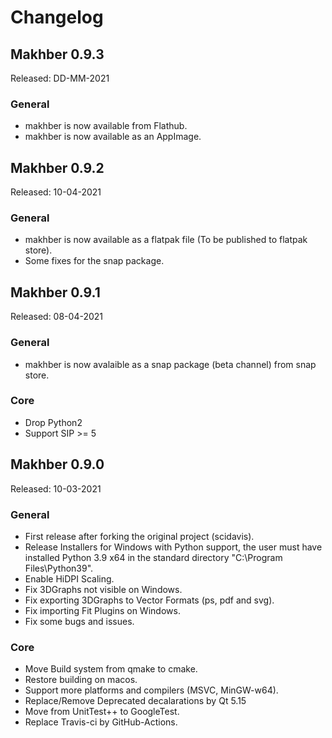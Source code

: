 # Changelog

## Makhber 0.9.3

Released: DD-MM-2021

### General

- makhber is now available from Flathub.
- makhber is now available as an AppImage.

## Makhber 0.9.2

Released: 10-04-2021

### General

- makhber is now available as a flatpak file (To be published to flatpak store).
- Some fixes for the snap package.

## Makhber 0.9.1

Released: 08-04-2021

### General

- makhber is now avalaible as a snap package (beta channel) from snap store.

### Core

- Drop Python2
- Support SIP >= 5


## Makhber 0.9.0

Released: 10-03-2021

### General

- First release after forking the original project (scidavis).
- Release Installers for Windows with Python support, the user must have installed Python 3.9 x64 in the standard directory "C:\Program Files\Python39".
- Enable HiDPI Scaling.
- Fix 3DGraphs not visible on Windows.
- Fix exporting 3DGraphs to Vector Formats (ps, pdf and svg).
- Fix importing Fit Plugins on Windows.
- Fix some bugs and issues.

### Core

- Move Build system from qmake to cmake.
- Restore building on macos.
- Support more platforms and compilers (MSVC, MinGW-w64).
- Replace/Remove Deprecated decalarations by Qt 5.15
- Move from UnitTest++ to GoogleTest.
- Replace Travis-ci by GitHub-Actions.
